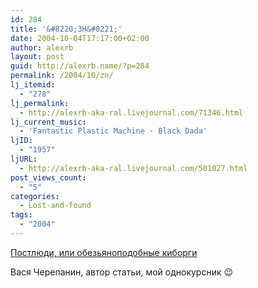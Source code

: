 ```yaml
---
id: 284
title: '&#8220;ЗН&#8221;'
date: 2004-10-04T17:17:00+02:00
author: alexrb
layout: post
guid: http://alexrb.name/?p=284
permalink: /2004/10/zn/
lj_itemid:
  - "278"
lj_permalink:
  - http://alexrb-aka-ral.livejournal.com/71346.html
lj_current_music:
  - 'Fantastic Plastic Machine - Black Dada'
ljID:
  - "1957"
ljURL:
  - http://alexrb-aka-ral.livejournal.com/501027.html
post_views_count:
  - "5"
categories:
  - Lost-and-found
tags:
  - "2004"
---
```

[Постлюди, или обезьяноподобные киборги](http://www.zerkalo-nedeli.com/nn/show/514/47912/)

Вася Черепанин, автор статьи, мой однокурсник 😉